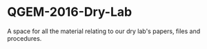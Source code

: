 # QGEM-2016-Dry-Lab
A space for all the material relating to our dry lab's papers, files and procedures.
